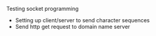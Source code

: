 Testing socket programming

* Setting up client/server to send character sequences
* Send http get request to domain name server
